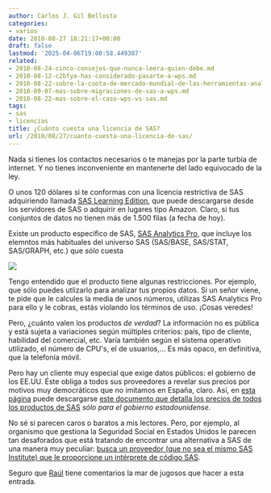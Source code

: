 ```yaml
---
author: Carlos J. Gil Bellosta
categories:
- varios
date: 2010-08-27 18:21:17+00:00
draft: false
lastmod: '2025-04-06T19:00:58.449387'
related:
- 2010-08-24-cinco-consejos-que-nunca-leera-quien-debe.md
- 2010-08-12-c2bfya-has-considerado-pasarte-a-wps.md
- 2010-08-22-sobre-la-cuota-de-mercado-mundial-de-las-herramientas-analiticas-de-negocio.md
- 2010-09-07-mas-sobre-migraciones-de-sas-a-wps.md
- 2010-08-22-mas-sobre-el-caso-wps-vs-sas.md
tags:
- sas
- licencias
title: ¿Cuánto cuesta una licencia de SAS?
url: /2010/08/27/cuanto-cuesta-una-licencia-de-sas/
---
```


Nada si tienes los contactos necesarios o te manejas por la parte turbia de internet. Y no tienes inconveniente en mantenerte del lado equivocado de la ley.

O unos 120 dólares si te conformas con una licencia restrictiva de SAS adquiriendo llamada [SAS Learning Edition](http://support.sas.com/learn/le/), que puede descargarse desde los servidores de SAS o adquirir en lugares tipo Amazon. Claro, si tus conjuntos de datos no tienen más de 1.500 filas (a fecha de hoy).

Existe un producto específico de SAS, [SAS Analytics Pro](http://www.sas.com/technologies/analytics/statistics/analytics-pro/), que incluye los elemntos más habituales del universo SAS (SAS/BASE, SAS/STAT, SAS/GRAPH, etc.) que _sólo_ cuesta

[![](/wp-uploads/2010/08/sas_analytics_pro.png#center)
](/wp-uploads/2010/08/sas_analytics_pro.png#center)

Tengo entendido que el producto tiene algunas restricciones. Por ejemplo, que sólo puedes utlizarlo para analizar tus propios datos. Si un señor viene, te pide que le calcules la media de unos números, utilizas SAS Analytics Pro para ello y le cobras, estás violando los términos de uso. ¡Cosas veredes!

Pero, ¿cuánto valen los productos _de verdad_? La información no es pública y está sujeta a variaciones según múltiples criterios: país, tipo de cliente, habilidad del comercial, etc. Varía también según el sistema operativo utilizado, el número de CPU's, el de usuarios,... Es más opaco, en definitiva, que la telefonía móvil.

Pero hay un cliente muy especial que exige datos públicos: el gobierno de los EE.UU. Éste obliga a todos sus proveedores a revelar sus precios por motivos muy democráticos que no imitamos en España, claro. Así, en [esta página](http://www.execinfosys.com/GSA%20Contract.htm) puede descargarse [este documento que detalla los precios de todos los productos de SAS](http://www.execinfosys.com/SAS%20GSA%20PriceList.pdf) _sólo para el gobierno estadounidense_.

No sé si parecen caros o baratos a mis lectores. Pero, por ejemplo, al organismo que gestiona la Seguridad Social en Estados Unidos le parecen tan desaforados que está tratando de encontrar una alternativa a SAS de una manera muy peculiar: [busca un proveedor (que no sea el mismo SAS Institute) que le proporcione un intérprete de código SAS](https://www.fbo.gov/index?s=opportunity&mode=form&id=eafa46972518bf1c7f38c17791d887fe&tab=core&_cview=0).

Seguro que [Raúl](http://analisisydecision.es/) tiene comentarios la mar de jugosos que hacer a esta entrada.